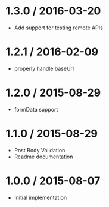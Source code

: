 1.3.0 / 2016-03-20
==================

  * Add support for testing remote APIs

1.2.1 / 2016-02-09
==================

  * properly handle baseUrl

1.2.0 / 2015-08-29
==================

  * formData support

1.1.0 / 2015-08-29
==================

  * Post Body Validation
  * Readme documentation

1.0.0 / 2015-08-07
==================

  * Initial implementation
